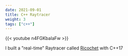```yaml
---
date: 2021-09-01
title: C++ Raytracer
weight: 3
tags: ["c++"]
---
```


{{< youtube n4FGKbaIaFw >}}

I built a "real-time" Raytracer called [Ricochet](https://github.com/Zephilinox/Ricochet) with C++17
